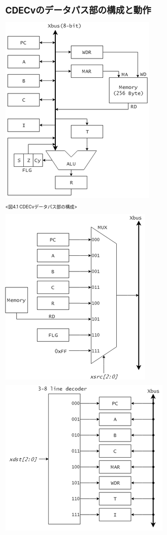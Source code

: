# CDECvのデータパス部の構成と動作


![CDECvデータパス部の構成](./assets/datapath_sketch.png "CDECvデータパス部の構成")

<図4.1 CDECvデータパス部の構成>


![転送元レジスタの選択回路](./assets/xsrc.png "転送元レジスタの選択回路")


![転送先レジスタの選択回路](./assets/xdst.png "転送先レジスタの選択回路")
